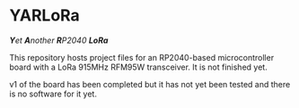 # YARLoRa
_**Y**et **A**nother **R**P2040 **LoRa**_

This repository hosts project files for an RP2040-based microcontroller board with a LoRa 915MHz RFM95W transceiver. 
It is not finished yet.

v1 of the board has been completed but it has not yet been tested and there is no software for it yet.
